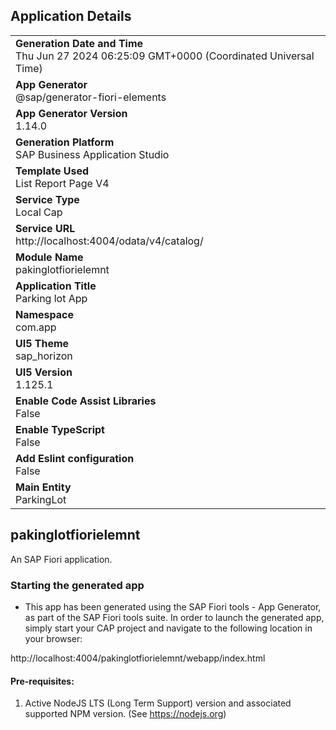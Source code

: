 ## Application Details
|               |
| ------------- |
|**Generation Date and Time**<br>Thu Jun 27 2024 06:25:09 GMT+0000 (Coordinated Universal Time)|
|**App Generator**<br>@sap/generator-fiori-elements|
|**App Generator Version**<br>1.14.0|
|**Generation Platform**<br>SAP Business Application Studio|
|**Template Used**<br>List Report Page V4|
|**Service Type**<br>Local Cap|
|**Service URL**<br>http://localhost:4004/odata/v4/catalog/
|**Module Name**<br>pakinglotfiorielemnt|
|**Application Title**<br>Parking lot App|
|**Namespace**<br>com.app|
|**UI5 Theme**<br>sap_horizon|
|**UI5 Version**<br>1.125.1|
|**Enable Code Assist Libraries**<br>False|
|**Enable TypeScript**<br>False|
|**Add Eslint configuration**<br>False|
|**Main Entity**<br>ParkingLot|

## pakinglotfiorielemnt

An SAP Fiori application.

### Starting the generated app

-   This app has been generated using the SAP Fiori tools - App Generator, as part of the SAP Fiori tools suite.  In order to launch the generated app, simply start your CAP project and navigate to the following location in your browser:

http://localhost:4004/pakinglotfiorielemnt/webapp/index.html

#### Pre-requisites:

1. Active NodeJS LTS (Long Term Support) version and associated supported NPM version.  (See https://nodejs.org)


